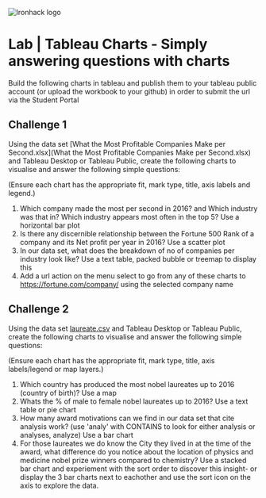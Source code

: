 ![Ironhack logo](https://i.imgur.com/1QgrNNw.png)

# Lab | Tableau Charts - Simply answering questions with charts

Build the following charts in tableau and publish them to your tableau public account (or upload the workbook to your github) in order to submit the url via the Student Portal

## Challenge 1 

Using the data set [What the Most Profitable Companies Make per Second.xlsx](What the Most Profitable Companies Make per Second.xlsx) 
and Tableau Desktop or Tableau Public, create the following charts to visualise and answer the following simple questions: 

(Ensure each chart has the appropriate fit, mark type, title, axis labels and legend.) 

1) Which company made the most per second in 2016? and Which industry was that in? Which industry appears most often in the top 5? Use a horizontal bar plot
2) Is there any discernible relationship between the Fortune 500 Rank of a company and its Net profit per year in 2016? Use a scatter plot
3) In our data set, what does the breakdown of no of companies per industry look like? Use a text table, packed bubble or treemap to display this
5) Add a url action on the menu select to go from any of these charts to https://fortune.com/company/<Company> using the selected company name

## Challenge 2 

Using the data set [laureate.csv](laureate.csv) 
and Tableau Desktop or Tableau Public, create the following charts to visualise and answer the following simple questions: 

(Ensure each chart has the appropriate fit, mark type, title, axis labels/legend or map layers.) 

1) Which country has produced the most nobel laureates up to 2016 (country of birth)? Use a map
2) Whats the % of male to female nobel laureates up to 2016? Use a text table or pie chart
3) How many award motivations can we find in our data set that cite analysis work? (use 'analy' with CONTAINS to look for either analysis or analyses, analyze) Use a bar chart
4) For those laureates we do know the City they lived in at the time of the award, what difference do you notice about the location of physics and medicine nobel prize winners compared to chemistry? Use a stacked bar chart and experiement with the sort order to discover this insight- or display the 3 bar charts next to eachother and use the sort icon on the axis to explore the data.

